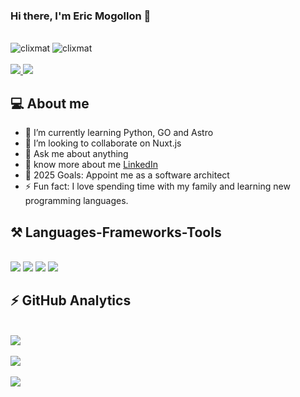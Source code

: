 ### Hi there, I'm Eric Mogollon 👋

<br>
<div align="left">
	<img src="https://komarev.com/ghpvc/?username=clixmat&label=Profile%20views&color=0e75b6&style=flat" alt="clixmat" />
	<img src="https://wakatime.com/badge/user/74828902-31ee-4d20-ab6e-acf3b7b28b6f.svg" alt="clixmat" />
</div>
<br>
<div align="left">
	<a href="mailto:yhemogollon@gmail.com">
		<img src="https://img.shields.io/badge/Gmail-333333?style=for-the-badge&logo=gmail&logoColor=red" />
	</a>
	<a href="https://pe.linkedin.com/in/eric-mogollon" target="_blank">
		<img src="https://img.shields.io/badge/LinkedIn-0077B5?style=for-the-badge&logo=linkedin&logoColor=white" target="_blank" />
	</a>
</div>

<!-- PROFILE:START -->

## 💻 About me

-   🌱 I’m currently learning Python, GO and Astro
-   👯 I’m looking to collaborate on Nuxt.js
-   💬 Ask me about anything
-   👀 know more about me [LinkedIn](https://pe.linkedin.com/in/eric-mogollon)
-   🥅 2025 Goals: Appoint me as a software architect
-   ⚡ Fun fact: I love spending time with my family and learning new programming languages.
<!-- PROFILE:END -->

<!-- LANGUAGES:START -->

## ⚒️ Languages-Frameworks-Tools

<br>
<img src="https://skillicons.dev/icons?i=html,css,js,typescript,swift,cpp,kotlin" />
<img src="https://skillicons.dev/icons?i=react,redux,nextjs,nestjs,angular,vue,nuxtjs,vuetify,tailwind,bootstrap,pinia,flutter,laravel" />
<img src="https://skillicons.dev/icons?i=figma,xd,ai,ps,github,gitlab,postman" />
<img src="https://skillicons.dev/icons?i=nodejs,express,firebase,mongodb,graphql,apollo,aws,mysql,kubernetes,jenkins,gcp,docker" />
<!-- LANGUAGES:END -->

<!-- STATS:START -->

## ⚡ GitHub Analytics

<br />
<a href="https://github.com/emogollonp">
	<div>
		<img src="https://github-readme-stats-eight-theta.vercel.app/api/top-langs/?username=clixmat&layout=compact&langs_count=8&theme=algolia"/>
	</div>
	<br>
	<div>
		<img src="https://github-readme-stats-eight-theta.vercel.app/api?username=clixmat&show_icons=true&theme=algolia&include_all_commits=true&count_private=true"/>
	</div>
	<br>
	<div>
		<img  src="https://github-readme-stats.vercel.app/api/wakatime?username=clixmat&layout=compact&langs_count=15&theme=algolia"/>
	</div>
</a>
<!-- STATS:END -->
